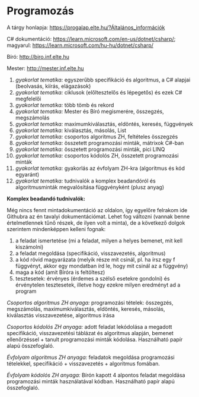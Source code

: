 # Programozás 

A tárgy honlapja: https://progalap.elte.hu/?Általános_információk

C# dokumentáció: https://learn.microsoft.com/en-us/dotnet/csharp/; magyarul: https://learn.microsoft.com/hu-hu/dotnet/csharp/

Bíró: http://biro.inf.elte.hu

Mester: http://mester.inf.elte.hu

1. *gyakorlat tematika:* egyszerűbb specifikáció és algoritmus, a C# alapjai (beolvasás, kiírás, elágazások)
2. *gyakorlat tematika:* ciklusok (előltesztelős és lépegetős) és ezek C# megfelelői
3. *gyakorlat tematika:* több tömb és rekord
4. *gyakorlat tematika:* Mester és Bíró megismerére, összegzés, megszámolás
5. *gyakorlat tematika:* maximumkiválasztás, eldöntés, keresés, függvények
6. *gyakorlat tematika:* kiválasztás, másolás, List
7. *gyakorlat tematika:* csoportos algoritmus ZH, feltételes összegzés
8. *gyakorlat tematika:* összetett programozási minták, mátrixok C#-ban
9. *gyakorlat tematika:* összetett programozási minták, pici LINQ
10. *gyakorlat tematika:* csoportos kódolós ZH, összetett programozási minták
11. *gyakorlat tematika:* gyakorlás az évfolyam ZH-kra (algoritmus és kód egyaránt)
12. *gyakorlat tematika:* tudnivalók a komplex beadandóról és algoritmusminták megvalósítása függvényként (plusz anyag)

**Komplex beadandó tudnivalók:**

Még nincs fennt mintadokumentáció az oldalon, így egyelőre felrakom ide Githubra az én tavalyi dokumentációmat. Lehet fog változni (vannak benne értelmetlennek tűnő részek, de ilyen volt a minta), de a következő dolgok szerintem mindenképpen kelleni fognak:
1. a feladat ismertetése (mi a feladat, milyen a helyes bemenet, mit kell kiszámolni)
2. a feladat megoldása (specifikáció, visszavezetés, algoritmus)
3. a kód rövid magyarázata (melyik része mit csinál, pl. ha írsz egy f függvényt, akkor egy mondatban írd le, hogy mit csinál az a függvény)
4. maga a kód (amit Bíróra is feltöltesz)
5. tesztesetek: érvényes (érdemes a szélső esetekre gondolni) és érvénytelen tesztesetek, illetve hogy ezekre milyen eredményt ad a program

*Csoportos algoritmus ZH anyaga:* programozási tételek: összegzés, megszámolás, maximumkiválasztás, eldöntés, keresés, másolás, kiválasztás visszavezetése, algoritmus írása

*Csoportos kódolós ZH anyaga:* adott feladat lekódolása a megadott specifikáció, visszavezetési táblázat és algoritmus alapján, bemenet ellenőrzéssel + tanult programozási minták kódolása. Használható papír alapú összefoglaló.

*Évfolyam algoritmus ZH anyaga:* feladatok megoldása programozási tételekkel, specifikáció + visszavezetés + algoritmus fomában. 

*Évfolyam kódolós ZH anyaga:* Bírón kapott 4 alpontos feladat megoldása programozási minták használatával kódban. Használható papír alapú összefoglaló.
